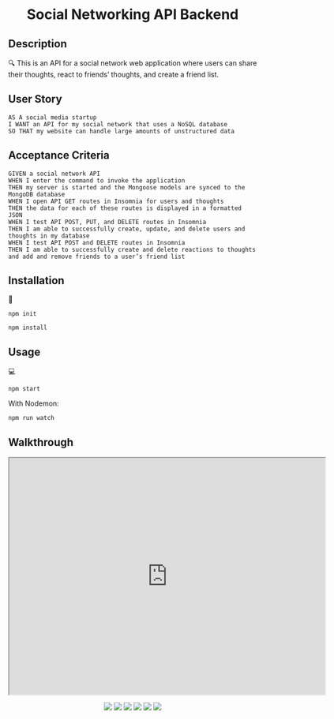 <h1 align="center"> Social Networking API Backend </h1>

## Description

🔍 This is an API for a social network web application where users can share their thoughts, react to friends’ thoughts, and create a friend list.
  

## User Story

```
AS A social media startup
I WANT an API for my social network that uses a NoSQL database
SO THAT my website can handle large amounts of unstructured data
```

## Acceptance Criteria

```
GIVEN a social network API
WHEN I enter the command to invoke the application
THEN my server is started and the Mongoose models are synced to the MongoDB database
WHEN I open API GET routes in Insomnia for users and thoughts
THEN the data for each of these routes is displayed in a formatted JSON
WHEN I test API POST, PUT, and DELETE routes in Insomnia
THEN I am able to successfully create, update, and delete users and thoughts in my database
WHEN I test API POST and DELETE routes in Insomnia
THEN I am able to successfully create and delete reactions to thoughts and add and remove friends to a user’s friend list
```
    
## Installation
💾   
  
`npm init`

`npm install`
  
## Usage
💻   
  
`npm start`

With Nodemon:

`npm run watch`

## Walkthrough

<iframe src="https://drive.google.com/file/d/1VMm6LdFokBYiB23rfdglNhvm2ym9uy7L/preview" width="640" height="480"></iframe>


<p align="center">
    <img src="https://img.shields.io/badge/javascript-yellow" />
    <img src="https://img.shields.io/badge/express-orange" />
    <img src="https://img.shields.io/badge/MongoDB-blue"  />
    <img src="https://img.shields.io/badge/mongoose-red"  />
    <img src="https://img.shields.io/badge/moment-blue"  />
    <img src="https://img.shields.io/badge/nodemon-green" />
</p>
